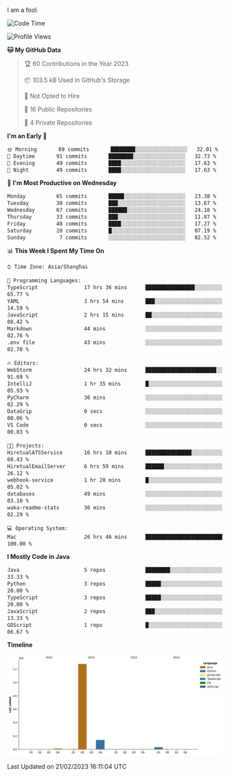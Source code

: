 I am a fool.

<!--START_SECTION:waka-->
![Code Time](http://img.shields.io/badge/Code%20Time-90%20hrs%2030%20mins-blue)

![Profile Views](http://img.shields.io/badge/Profile%20Views-44-blue)

**🐱 My GitHub Data** 

> 🏆 60 Contributions in the Year 2023
 > 
> 📦 103.5 kB Used in GitHub's Storage 
 > 
> 🚫 Not Opted to Hire
 > 
> 📜 16 Public Repositories 
 > 
> 🔑 4 Private Repositories  
 > 
**I'm an Early 🐤** 

```text
🌞 Morning       89 commits       ████████░░░░░░░░░░░░░░░░░   32.01 % 
🌆 Daytime       91 commits       ████████░░░░░░░░░░░░░░░░░   32.73 % 
🌃 Evening       49 commits       ████░░░░░░░░░░░░░░░░░░░░░   17.63 % 
🌙 Night         49 commits       ████░░░░░░░░░░░░░░░░░░░░░   17.63 % 

```
📅 **I'm Most Productive on Wednesday** 

```text
Monday          65 commits       █████░░░░░░░░░░░░░░░░░░░░   23.38 % 
Tuesday         38 commits       ███░░░░░░░░░░░░░░░░░░░░░░   13.67 % 
Wednesday       67 commits       ██████░░░░░░░░░░░░░░░░░░░   24.10 % 
Thursday        33 commits       ███░░░░░░░░░░░░░░░░░░░░░░   11.87 % 
Friday          48 commits       ████░░░░░░░░░░░░░░░░░░░░░   17.27 % 
Saturday        20 commits       █░░░░░░░░░░░░░░░░░░░░░░░░   07.19 % 
Sunday           7 commits       ░░░░░░░░░░░░░░░░░░░░░░░░░   02.52 % 

```


📊 **This Week I Spent My Time On** 

```text
⌚︎ Time Zone: Asia/Shanghai

💬 Programming Languages: 
TypeScript               17 hrs 36 mins      ████████████████░░░░░░░░░   65.77 % 
YAML                     3 hrs 54 mins       ███░░░░░░░░░░░░░░░░░░░░░░   14.59 % 
JavaScript               2 hrs 15 mins       ██░░░░░░░░░░░░░░░░░░░░░░░   08.42 % 
Markdown                 44 mins             ░░░░░░░░░░░░░░░░░░░░░░░░░   02.76 % 
.env file                43 mins             ░░░░░░░░░░░░░░░░░░░░░░░░░   02.70 % 

🔥 Editors: 
WebStorm                 24 hrs 32 mins      ███████████████████████░░   91.69 % 
IntelliJ                 1 hr 35 mins        █░░░░░░░░░░░░░░░░░░░░░░░░   05.93 % 
PyCharm                  36 mins             ░░░░░░░░░░░░░░░░░░░░░░░░░   02.29 % 
DataGrip                 0 secs              ░░░░░░░░░░░░░░░░░░░░░░░░░   00.06 % 
VS Code                  0 secs              ░░░░░░░░░░░░░░░░░░░░░░░░░   00.03 % 

🐱‍💻 Projects: 
HiretualATSService       16 hrs 10 mins      ███████████████░░░░░░░░░░   60.43 % 
HiretualEmailServer      6 hrs 59 mins       ██████░░░░░░░░░░░░░░░░░░░   26.12 % 
webhook-service          1 hr 20 mins        █░░░░░░░░░░░░░░░░░░░░░░░░   05.02 % 
databases                49 mins             ░░░░░░░░░░░░░░░░░░░░░░░░░   03.10 % 
waka-readme-stats        36 mins             ░░░░░░░░░░░░░░░░░░░░░░░░░   02.29 % 

💻 Operating System: 
Mac                      26 hrs 46 mins      █████████████████████████   100.00 % 

```

**I Mostly Code in Java** 

```text
Java                     5 repos             ████████░░░░░░░░░░░░░░░░░   33.33 % 
Python                   3 repos             █████░░░░░░░░░░░░░░░░░░░░   20.00 % 
TypeScript               3 repos             █████░░░░░░░░░░░░░░░░░░░░   20.00 % 
JavaScript               2 repos             ███░░░░░░░░░░░░░░░░░░░░░░   13.33 % 
GDScript                 1 repo              █░░░░░░░░░░░░░░░░░░░░░░░░   06.67 % 

```


**Timeline**

![Chart not found](https://raw.githubusercontent.com/VeejaLiu/VeejaLiu/master/charts/bar_graph.png) 


 Last Updated on 21/02/2023 16:11:04 UTC
<!--END_SECTION:waka-->

